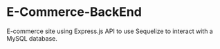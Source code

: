 # E-Commerce-BackEnd
E-commerce site using Express.js API to use Sequelize to interact with a MySQL database.
